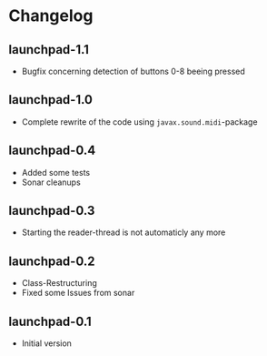 Changelog
=========

launchpad-1.1
-------------

 - Bugfix concerning detection of buttons 0-8 beeing pressed

launchpad-1.0
-------------

 - Complete rewrite of the code using `javax.sound.midi`-package

launchpad-0.4
-------------

 - Added some tests
 - Sonar cleanups

launchpad-0.3
-------------

 - Starting the reader-thread is not automaticly any more

launchpad-0.2
-------------

 - Class-Restructuring
 - Fixed some Issues from sonar

launchpad-0.1
-------------

 - Initial version
